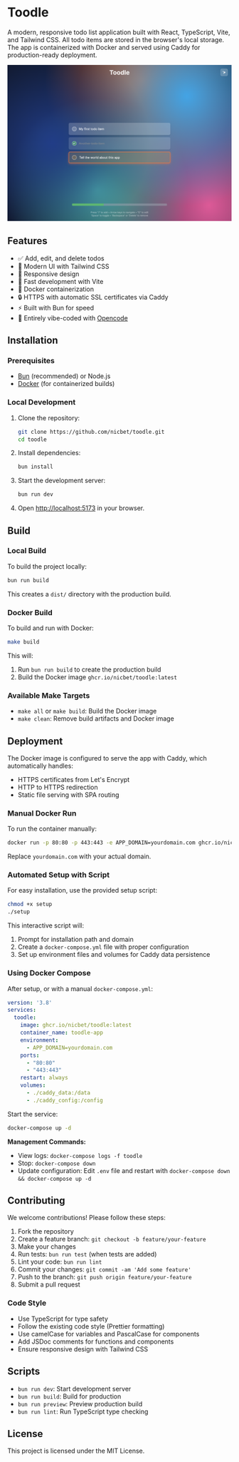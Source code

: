 # Toodle

A modern, responsive todo list application built with React, TypeScript, Vite, and Tailwind CSS. All todo items are stored in the browser's local storage. The app is containerized with Docker and served using Caddy for production-ready deployment.

![Toodle Demo](./assets/demo.png)

## Features

- ✅ Add, edit, and delete todos
- 🎨 Modern UI with Tailwind CSS
- 📱 Responsive design
- 🚀 Fast development with Vite
- 🐳 Docker containerization
- 🔒 HTTPS with automatic SSL certificates via Caddy
- ⚡ Built with Bun for speed
- 🧪 Entirely vibe-coded with [Opencode](https://opencode.ai/)

## Installation

### Prerequisites

- [Bun](https://bun.sh/) (recommended) or Node.js
- [Docker](https://www.docker.com/) (for containerized builds)

### Local Development

1. Clone the repository:
   ```bash
   git clone https://github.com/nicbet/toodle.git
   cd toodle
   ```

2. Install dependencies:
   ```bash
   bun install
   ```

3. Start the development server:
   ```bash
   bun run dev
   ```

4. Open [http://localhost:5173](http://localhost:5173) in your browser.

## Build

### Local Build

To build the project locally:

```bash
bun run build
```

This creates a `dist/` directory with the production build.

### Docker Build

To build and run with Docker:

```bash
make build
```

This will:
1. Run `bun run build` to create the production build
2. Build the Docker image `ghcr.io/nicbet/toodle:latest`

### Available Make Targets

- `make all` or `make build`: Build the Docker image
- `make clean`: Remove build artifacts and Docker image

## Deployment

The Docker image is configured to serve the app with Caddy, which automatically handles:
- HTTPS certificates from Let's Encrypt
- HTTP to HTTPS redirection
- Static file serving with SPA routing

### Manual Docker Run

To run the container manually:

```bash
docker run -p 80:80 -p 443:443 -e APP_DOMAIN=yourdomain.com ghcr.io/nicbet/toodle:latest
```

Replace `yourdomain.com` with your actual domain.

### Automated Setup with Script

For easy installation, use the provided setup script:

```bash
chmod +x setup
./setup
```

This interactive script will:
1. Prompt for installation path and domain
2. Create a `docker-compose.yml` file with proper configuration
3. Set up environment files and volumes for Caddy data persistence

### Using Docker Compose

After setup, or with a manual `docker-compose.yml`:

```yaml
version: '3.8'
services:
  toodle:
    image: ghcr.io/nicbet/toodle:latest
    container_name: toodle-app
    environment:
      - APP_DOMAIN=yourdomain.com
    ports:
      - "80:80"
      - "443:443"
    restart: always
    volumes:
      - ./caddy_data:/data
      - ./caddy_config:/config
```

Start the service:

```bash
docker-compose up -d
```

**Management Commands:**
- View logs: `docker-compose logs -f toodle`
- Stop: `docker-compose down`
- Update configuration: Edit `.env` file and restart with `docker-compose down && docker-compose up -d`

## Contributing

We welcome contributions! Please follow these steps:

1. Fork the repository
2. Create a feature branch: `git checkout -b feature/your-feature`
3. Make your changes
4. Run tests: `bun run test` (when tests are added)
5. Lint your code: `bun run lint`
6. Commit your changes: `git commit -am 'Add some feature'`
7. Push to the branch: `git push origin feature/your-feature`
8. Submit a pull request

### Code Style

- Use TypeScript for type safety
- Follow the existing code style (Prettier formatting)
- Use camelCase for variables and PascalCase for components
- Add JSDoc comments for functions and components
- Ensure responsive design with Tailwind CSS

## Scripts

- `bun run dev`: Start development server
- `bun run build`: Build for production
- `bun run preview`: Preview production build
- `bun run lint`: Run TypeScript type checking

## License

This project is licensed under the MIT License.